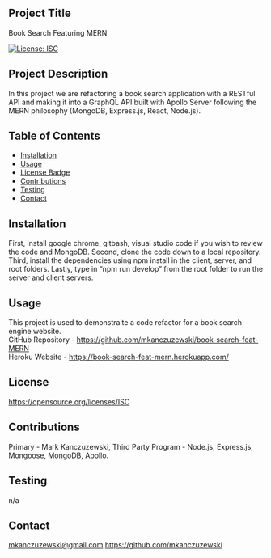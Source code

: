## Project Title
Book Search Featuring MERN

[![License: ISC](https://img.shields.io/badge/License-ISC-blue.svg)](https://opensource.org/licenses/ISC) 

## Project Description
In this project we are refactoring a book search application with a RESTful API and making it into a GraphQL API built with Apollo Server following the MERN philosophy (MongoDB, Express.js, React, Node.js).  

## Table of Contents
* [Installation](#installation)
* [Usage](#usage)
* [License Badge](#license)
* [Contributions](#contributions)
* [Testing](#testing)
* [Contact](#contact)

## Installation
First, install google chrome, gitbash, visual studio code if you wish to review the code and MongoDB. Second, clone the code down to a local repository.  Third, install the dependencies using npm install in the client, server, and root folders. Lastly, type in “npm run develop” from the root folder to run the server and client servers. 

## Usage
This project is used to demonstraite a code refactor for a book search engine website. <br />
GitHub Repository - https://github.com/mkanczuzewski/book-search-feat-MERN <br />
Heroku Website - https://book-search-feat-mern.herokuapp.com/ <br />


## License
https://opensource.org/licenses/ISC

## Contributions
Primary - Mark Kanczuzewski, Third Party Program - Node.js, Express.js, Mongoose, MongoDB, Apollo.

## Testing
n/a

## Contact
mkanczuzewski@gmail.com
https://github.com/mkanczuzewski 
